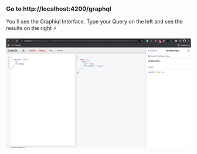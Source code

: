 ### Go to http://localhost:4200/graphql

You'll see the Graphiql Interface.
Type your Query on the left and see the results on the right :zap:

![Graphiql](./media/graphiql.png)
